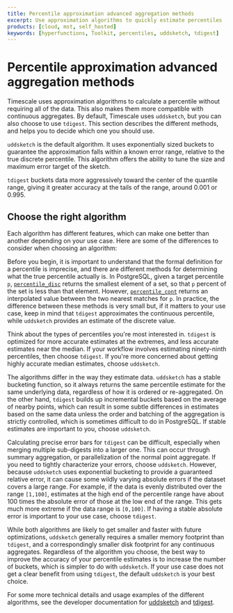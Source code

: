 ```yaml
---
title: Percentile approximation advanced aggregation methods
excerpt: Use approximation algorithms to quickly estimate percentiles
products: [cloud, mst, self_hosted]
keywords: [hyperfunctions, Toolkit, percentiles, uddsketch, tdigest]
---
```


# Percentile approximation advanced aggregation methods

Timescale uses approximation algorithms to calculate a percentile without
requiring all of the data. This also makes them more compatible with continuous
aggregates. By default, Timescale uses `uddsketch`, but you can also choose to
use `tdigest`. This section describes the different methods, and helps you to
decide which one you should use.

`uddsketch` is the default algorithm. It uses exponentially sized buckets to
guarantee the approximation falls within a known error range, relative to the
true discrete percentile. This algorithm offers the ability to tune the size and
maximum error target of the sketch.

`tdigest` buckets data more aggressively toward the center of the quantile
range, giving it greater accuracy at the tails of the range, around 0.001 or
0.995.

## Choose the right algorithm

Each algorithm has different features, which can make one better than another
depending on your use case. Here are some of the differences to consider when
choosing an algorithm:

Before you begin, it is important to understand that the formal definition for
a percentile is imprecise, and there are different methods for determining what
the true percentile actually is. In PostgreSQL, given a target percentile `p`,
[`percentile_disc`][pg-percentile] returns the smallest element of a set, so
that `p` percent of the set is less than that element. However,
[`percentile_cont`][pg-percentile] returns an interpolated value between the two
nearest matches for `p`. In practice, the difference between these methods is
very small but, if it matters to your use case, keep in mind that `tdigest`
approximates the continuous percentile, while `uddsketch` provides an estimate
of the discrete value.

Think about the types of percentiles you're most interested in. `tdigest` is
optimized for more accurate estimates at the extremes, and less accurate
estimates near the median. If your workflow involves estimating ninety-ninth
percentiles, then choose `tdigest`. If you're more concerned about getting
highly accurate median estimates, choose `uddsketch`.

The algorithms differ in the way they estimate data. `uddsketch` has a stable
bucketing function, so it always returns the same percentile estimate for
the same underlying data, regardless of how it is ordered or re-aggregated. On
the other hand,  `tdigest` builds up incremental buckets based on the average of
nearby points, which can result in some subtle differences in estimates based on
the same data unless the order and batching of the aggregation is strictly
controlled, which is sometimes difficult to do in PostgreSQL. If stable
estimates are important to you, choose `uddsketch`.

Calculating precise error bars for `tdigest` can be difficult, especially when
merging multiple sub-digests into a larger one. This can occur through summary
aggregation, or parallelization of the normal point aggregate. If you need to
tightly characterize your errors, choose `uddsketch`. However, because
`uddsketch` uses exponential bucketing to provide a guaranteed relative error,
it can cause some wildly varying absolute errors if the dataset covers a large
range. For example, if the data is evenly distributed over the range `[1,100]`,
estimates at the high end of the percentile range have about 100 times the
absolute error of those at the low end of the range. This gets much more extreme
if the data range is `[0,100]`. If having a stable absolute error is important to
your use case, choose `tdigest`.

While both algorithms are likely to get smaller and faster with future
optimizations, `uddsketch` generally requires a smaller memory footprint than
`tdigest`, and a correspondingly smaller disk footprint for any continuous
aggregates. Regardless of the algorithm you choose, the best way to improve the
accuracy of your percentile estimates is to increase the number of buckets,
which is simpler to do with `uddsketch`. If your use case does not get a clear
benefit from using `tdigest`, the default `uddsketch` is your best choice.

For some more technical details and usage examples of the different algorithms,
see the developer documentation for [uddsketch][gh-uddsketch] and
[tdigest][gh-tdigest].

[pg-percentile]: https://www.postgresql.org/docs/current/functions-aggregate.html#FUNCTIONS-ORDEREDSET-TABLE
[gh-tdigest]: https://github.com/timescale/timescaledb-toolkit/blob/main/docs/tdigest.md
[gh-uddsketch]: https://github.com/timescale/timescaledb-toolkit/blob/main/docs/uddsketch.md
